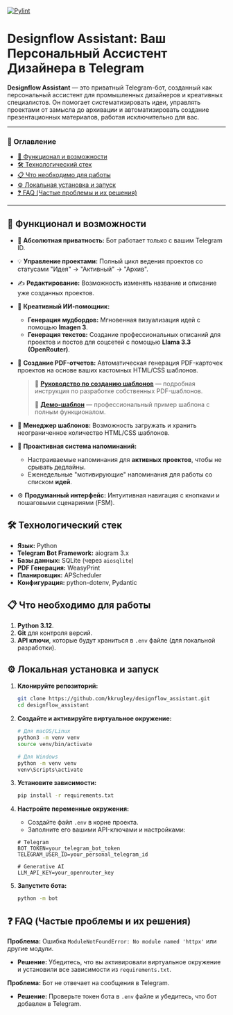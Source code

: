 [![Pylint](https://github.com/kkrugley/designflow_assistant/actions/workflows/pylint.yml/badge.svg)](https://github.com/kkrugley/designflow_assistant/actions/workflows/pylint.yml)
# Designflow Assistant: Ваш Персональный Ассистент Дизайнера в Telegram

**Designflow Assistant** — это приватный Telegram-бот, созданный как персональный ассистент для промышленных дизайнеров и креативных специалистов. Он помогает систематизировать идеи, управлять проектами от замысла до архивации и автоматизировать создание презентационных материалов, работая исключительно для вас.

---

### 📜 Оглавление

*   [🚀 Функционал и возможности](#-функционал-и-возможности)
*   [🛠️ Технологический стек](#-технологический-стек)
*   [📋 Что необходимо для работы](#-что-необходимо-для-работы)
*   [⚙️ Локальная установка и запуск](#-локальная-установка-и-запуск)
*   [❓ FAQ (Частые проблемы и их решения)](#-faq-частые-проблемы-и-их-решения)

---

## 🚀 Функционал и возможности

*   🔐 **Абсолютная приватность:** Бот работает только с вашим Telegram ID.
*   💡 **Управление проектами:** Полный цикл ведения проектов со статусами "Идея" -> "Активный" -> "Архив".
*   ✍️ **Редактирование:** Возможность изменять название и описание уже созданных проектов.
*   🤖 **Креативный ИИ-помощник:**
    *   **Генерация мудбордов:** Мгновенная визуализация идей с помощью **Imagen 3**.
    *   **Генерация текстов:** Создание профессиональных описаний для проектов и постов для соцсетей с помощью **Llama 3.3 (OpenRouter)**.
*   📄 **Создание PDF-отчетов:** Автоматическая генерация PDF-карточек проектов на основе ваших кастомных HTML/CSS шаблонов.

    > 📖 **[Руководство по созданию шаблонов](TEMPLATE_GUIDE.md)** — подробная инструкция по разработке собственных PDF-шаблонов.
    >
    > 🎨 **[Демо-шаблон](demo_template.html)** — профессиональный пример шаблона с полным функционалом.

*   🎨 **Менеджер шаблонов:** Возможность загружать и хранить неограниченное количество HTML/CSS шаблонов.
*   🔔 **Проактивная система напоминаний:**
    *   Настраиваемые напоминания для **активных проектов**, чтобы не срывать дедлайны.
    *   Еженедельные "мотивирующие" напоминания для работы со списком **идей**.
*   ⚙️ **Продуманный интерфейс:** Интуитивная навигация с кнопками и пошаговыми сценариями (FSM).

## 🛠️ Технологический стек

*   **Язык:** Python
*   **Telegram Bot Framework:** aiogram 3.x
*   **Базы данных:** SQLite (через `aiosqlite`)
*   **PDF Генерация:** WeasyPrint
*   **Планировщик:** APScheduler
*   **Конфигурация:** python-dotenv, Pydantic

## 📋 Что необходимо для работы

1.  **Python 3.12**.
2.  **Git** для контроля версий.
4.  **API ключи**, которые будут храниться в `.env` файле (для локальной разработки).

## ⚙️ Локальная установка и запуск

1.  **Клонируйте репозиторий:**
    ```bash
    git clone https://github.com/kkrugley/designflow_assistant.git
    cd designflow_assistant
    ```

2.  **Создайте и активируйте виртуальное окружение:**
    ```bash
    # Для macOS/Linux
    python3 -m venv venv
    source venv/bin/activate

    # Для Windows
    python -m venv venv
    venv\Scripts\activate
    ```

3.  **Установите зависимости:**
    ```bash
    pip install -r requirements.txt
    ```

4.  **Настройте переменные окружения:**
    *   Создайте файл `.env` в корне проекта.
    *   Заполните его вашими API-ключами и настройками:
    ```dotenv
    # Telegram
    BOT_TOKEN=your_telegram_bot_token
    TELEGRAM_USER_ID=your_personal_telegram_id

    # Generative AI
    LLM_API_KEY=your_openrouter_key
    ```

5.  **Запустите бота:**
    ```bash
    python -m bot
    ```


## ❓ FAQ (Частые проблемы и их решения)

**Проблема:** Ошибка `ModuleNotFoundError: No module named 'httpx'` или другие модули.
*   **Решение:** Убедитесь, что вы активировали виртуальное окружение и установили все зависимости из `requirements.txt`.

**Проблема:** Бот не отвечает на сообщения в Telegram.
*   **Решение:** Проверьте токен бота в `.env` файле и убедитесь, что бот добавлен в Telegram.
